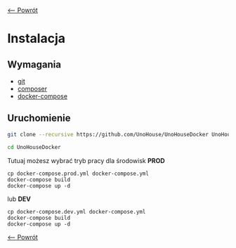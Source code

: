 [<-- Powrót](README.md)

# Instalacja

## Wymagania

- [git](https://git-scm.com/)
- [composer](https://getcomposer.org/)
- [docker-compose](https://github.com/docker/compose)

## Uruchomienie

```bash
git clone --recursive https://github.com/UnoHouse/UnoHouseDocker UnoHouseDocker

cd UnoHouseDocker
```
Tutuaj możesz wybrać tryb pracy dla środowisk **PROD**
```
cp docker-compose.prod.yml docker-compose.yml
docker-compose build
docker-compose up -d
```
 lub **DEV**
```
cp docker-compose.dev.yml docker-compose.yml
docker-compose build
docker-compose up -d
``` 

[<-- Powrót](README.md)